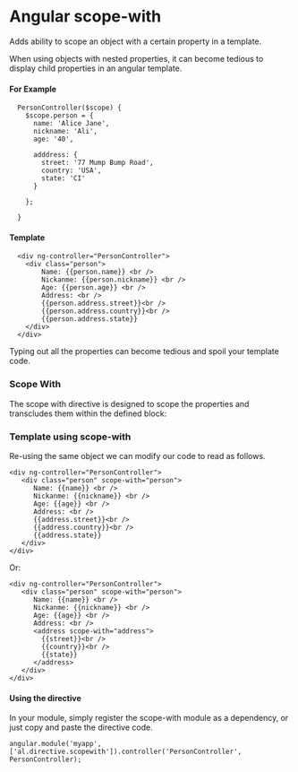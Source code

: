 Angular scope-with
==================

Adds ability to scope an object with a certain property in a template.

When using objects with nested properties, it can become tedious to display child properties in an angular template. 

#### For Example
```
  PersonController($scope) {
    $scope.person = {
      name: 'Alice Jane',
      nickname: 'Ali',
      age: '40',
      
      adddress: {
        street: '77 Mump Bump Road',
        country: 'USA',
        state: 'CI'
      }
    
    };
   
  }
```
#### Template
```
  <div ng-controller="PersonController">
    <div class="person">
        Name: {{person.name}} <br />
        Nickanme: {{person.nickname}} <br />
        Age: {{person.age}} <br />
        Address: <br />
        {{person.address.street}}<br />
        {{person.address.country}}<br />
        {{person.address.state}}
    </div>
  </div>
```
Typing out all the properties can become tedious and spoil your template code. 

### Scope With

The scope with directive is designed to scope the properties and transcludes them within the defined block:

### Template using scope-with

Re-using the same object we can modify our code to read as follows.
```
<div ng-controller="PersonController">
   <div class="person" scope-with="person">
      Name: {{name}} <br />
      Nickanme: {{nickname}} <br />
      Age: {{age}} <br />
      Address: <br />
      {{address.street}}<br />
      {{address.country}}<br />
      {{address.state}}
   </div>
</div>
```
Or:
```
<div ng-controller="PersonController">
   <div class="person" scope-with="person">
      Name: {{name}} <br />
      Nickanme: {{nickname}} <br />
      Age: {{age}} <br />
      Address: <br />
      <address scope-with="address">
        {{street}}<br />
        {{country}}<br />
        {{state}}
      </address>
   </div>
</div>
```
#### Using the directive

In your module, simply register the scope-with module as a dependency, or just copy and paste the directive code.
```
angular.module('myapp', ['al.directive.scopewith']).controller('PersonController', PersonController);
```
